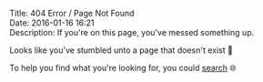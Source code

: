 Title: 404 Error / Page Not Found  
Date: 2016-01-16 16:21  
Description: If you're on this page, you've messed something up.  

Looks like you've stumbled unto a page that doesn't exist 🙁

To help you find what you're looking for, you could [search][1] 🌐

[1]: #search "This links to the search field in the footer of every page on TheOverAnalyzed"
